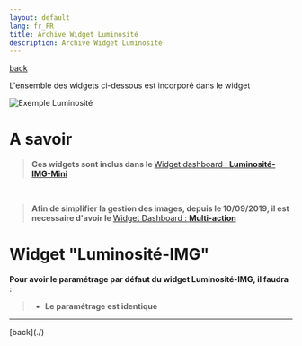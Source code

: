 ```yaml
---
layout: default
lang: fr_FR
title: Archive Widget Luminosité
description: Archive Widget Luminosité
---
```

[back](./)

L'ensemble des widgets ci-dessous est incorporé dans le widget

<p><img src="{{site.baseurl}}/widget/img/exemple/d/lumi.png" alt="Exemple Luminosité" /></p>

# A savoir
<blockquote>
    <b>Ces widgets sont inclus dans le </b><a href="{{site.baseurl}}/widget/{{page.lang}}/WIDGET_d_Lum_IMG_mini">Widget dashboard : <b>Luminosité-IMG-Mini</b></a>
</blockquote>
<br/>

<blockquote>
    <b>Afin de simplifier la gestion des images, depuis le 10/09/2019, il est necessaire d'avoir le </b><a href="{{site.baseurl}}/widget/{{page.lang}}/WIDGET_d_Multi_action_Defaut">Widget Dashboard : <b>Multi-action</b></a>
</blockquote>

# Widget "Luminosité-IMG"
<b>Pour avoir le paramétrage par défaut du widget Luminosité-IMG, il faudra </b> :

<blockquote>
    <ul>
        <li><b> Le paramétrage est identique</b></li>
    </ul>
</blockquote>

<hr />
[back](./)